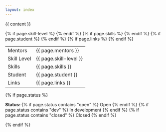 ```yaml
---
layout: index
---
```

{{ content }}
<table class="project-details">
	<tr>
		<td>Mentors</td>
		<td>{{ page.mentors }}</td>
	</tr>
	{% if page.skill-level %}
	<tr>
	  <td>Skill Level</td>
	  <td>{{ page.skill-level }}</td>
	</tr>
	{% endif %}
	{% if page.skills %}
	<tr>
	  <td>Skills</td>
	  <td>{{ page.skills }}</td>
	</tr>
	{% endif %}
	{% if page.student %}
	<tr>
	  <td>Student</td>
	  <td>{{ page.student }}</td>
	</tr>
	{% endif %}
	{% if page.links %}
	<tr>
	  <td>Links</td>
	  <td>{{ page.links }}</td>
	</tr>
	{% endif %}
</table>
{% if page.status %}
	<p><strong>Status: </strong>
	{% if page.status contains "open" %}
		Open
	{% endif %}
	{% if page.status contains "dev" %}
		In development
	{% endif %}
	{% if page.status contains "closed" %}
		Closed
	{% endif %}
	</p>
{% endif %}